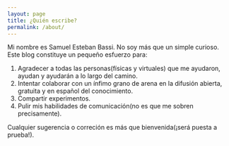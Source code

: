 ```yaml
---
layout: page
title: ¿Quién escribe?
permalink: /about/
---
```


Mi nombre es Samuel Esteban Bassi. No soy más que un simple curioso. Este blog constituye un pequeño esfuerzo para: 

1. Agradecer a todas las personas(físicas y virtuales) que me ayudaron, ayudan y ayudarán 
   a lo largo del camino.
2. Intentar colaborar con un ínfimo grano de arena en la difusión abierta, gratuita y
    en español del conocimiento. 
3. Compartir experimentos.
4.  Pulir mis habilidades de comunicación(no es que me sobren precisamente).

Cualquier sugerencia o correción es más que bienvenida(¡será puesta a prueba!).